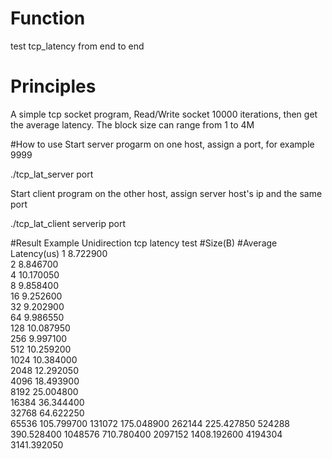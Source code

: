 # Function
test tcp_latency from end to end

# Principles
A simple tcp socket program, Read/Write socket 10000 iterations, then get the average latency.
The block size can range from 1 to 4M

#How to use
Start server progarm on one host, assign a port, for example 9999

./tcp_lat_server port

Start client program on the other host, assign server host's ip and the same port

./tcp_lat_client serverip port

#Result Example
Unidirection tcp latency test
 #Size(B)  #Average Latency(us)
1          	 8.722900   
2          	 8.846700   
4          	 10.170050  
8          	 9.858400   
16         	 9.252600   
32         	 9.202900   
64         	 9.986550   
128        	 10.087950  
256        	 9.997100   
512        	 10.259200  
1024       	 10.384000  
2048       	 12.292050  
4096       	 18.493900  
8192       	 25.004800  
16384      	 36.344400  
32768      	 64.622250  
65536      	 105.799700 
131072     	 175.048900 
262144     	 225.427850 
524288     	 390.528400 
1048576    	 710.780400 
2097152    	 1408.192600 
4194304    	 3141.392050 
